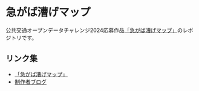 # 急がば漕げマップ

公共交通オープンデータチャレンジ2024応募作品[「急がば漕げマップ」](https://nishikata-tokotoko.github.io/cycle-shortcut-map/)のレポジトリです。

## リンク集

- [「急がば漕げマップ」](https://nishikata-tokotoko.github.io/cycle-shortcut-map/)
- [制作者ブログ](https://note.com/nishitoko)

